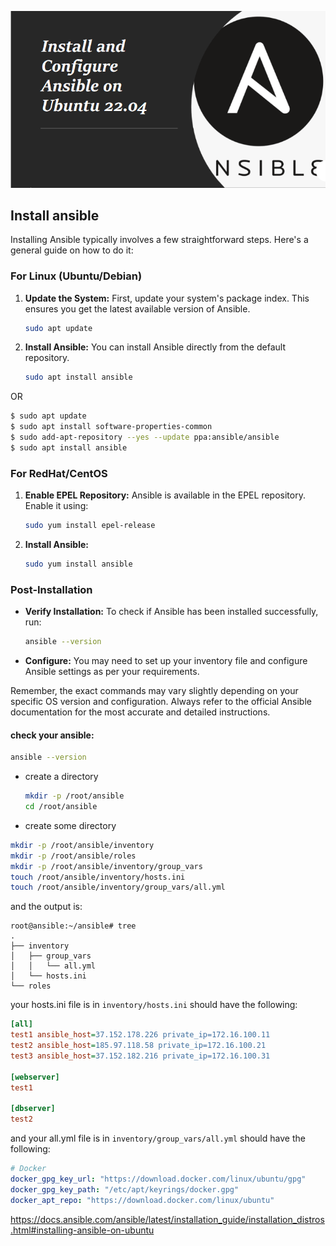 ![Steps-to-install-Ansible](../assets/64-Steps-to-install-Ansible-on-Ubuntu-22.04-LTS.png)

## Install ansible

Installing Ansible typically involves a few straightforward steps. Here's a general guide on how to do it:

### For Linux (Ubuntu/Debian)

1. **Update the System:** First, update your system's package index. This ensures you get the latest available version of Ansible.
   ```bash
   sudo apt update
   ```

2. **Install Ansible:** You can install Ansible directly from the default repository.
   ```bash
   sudo apt install ansible
   ```

OR

```bash
$ sudo apt update
$ sudo apt install software-properties-common
$ sudo add-apt-repository --yes --update ppa:ansible/ansible
$ sudo apt install ansible
```

### For RedHat/CentOS

1. **Enable EPEL Repository:** Ansible is available in the EPEL repository. Enable it using:
   ```bash
   sudo yum install epel-release
   ```

2. **Install Ansible:**
   ```bash
   sudo yum install ansible
   ```

### Post-Installation

- **Verify Installation:** To check if Ansible has been installed successfully, run:
  ```bash
  ansible --version
  ```

- **Configure:** You may need to set up your inventory file and configure Ansible settings as per your requirements.

Remember, the exact commands may vary slightly depending on your specific OS version and configuration. Always refer to the official Ansible documentation for the most accurate and detailed instructions.


#### check your ansible:

```bash
ansible --version
```


- create a directory
  ```bash
  mkdir -p /root/ansible
  cd /root/ansible
  ```

 - create some directory

  ```bash
  mkdir -p /root/ansible/inventory
  mkdir -p /root/ansible/roles
  mkdir -p /root/ansible/inventory/group_vars
  touch /root/ansible/inventory/hosts.ini
  touch /root/ansible/inventory/group_vars/all.yml
  ```
and the output is:

```
root@ansible:~/ansible# tree
.
├── inventory
│   ├── group_vars
│   │   └── all.yml
│   └── hosts.ini
└── roles
```

your hosts.ini file is in `inventory/hosts.ini` should have the following:

```ini
[all]
test1 ansible_host=37.152.178.226 private_ip=172.16.100.11
test2 ansible_host=185.97.118.58 private_ip=172.16.100.21
test3 ansible_host=37.152.182.216 private_ip=172.16.100.31

[webserver]
test1

[dbserver]
test2
```

and your all.yml file is in `inventory/group_vars/all.yml` should have the following:

```yml
# Docker
docker_gpg_key_url: "https://download.docker.com/linux/ubuntu/gpg"
docker_gpg_key_path: "/etc/apt/keyrings/docker.gpg"
docker_apt_repo: "https://download.docker.com/linux/ubuntu"

```


https://docs.ansible.com/ansible/latest/installation_guide/installation_distros.html#installing-ansible-on-ubuntu